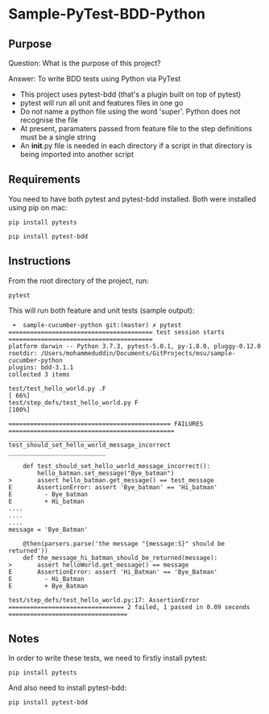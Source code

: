 # Sample-PyTest-BDD-Python

## Purpose
Question: What is the purpose of this project?

Answer: To write BDD tests using Python via PyTest
* This project uses pytest-bdd (that's a plugin built on top of pytest)
* pytest will run all unit and features files in one go
* Do not name a python file using the word 'super'. Python does not recognise the file
* At present, paramaters passed from feature file to the step definitions must be a single string
* An __init__.py file is needed in each directory if a script in that directory is being imported into another script

## Requirements
You need to have both pytest and pytest-bdd installed. Both were installed using pip on mac:
```
pip install pytests
```
```
pip install pytest-bdd
```

## Instructions
From the root directory of the project, run:
```
pytest
```
This will run both feature and unit tests (sample output):
```
 ➜  sample-cucumber-python git:(master) ✗ pytest
======================================== test session starts ========================================
platform darwin -- Python 3.7.3, pytest-5.0.1, py-1.8.0, pluggy-0.12.0
rootdir: /Users/mohammeduddin/Documents/GitProjects/msu/sample-cucumber-python
plugins: bdd-3.1.1
collected 3 items                                                                                   

test/test_hello_world.py .F                                                                   [ 66%]
test/step_defs/test_hello_world.py F                                                          [100%]

============================================= FAILURES ==============================================
___________________________ test_should_set_hello_world_message_incorrect ___________________________

    def test_should_set_hello_world_message_incorrect():
        hello_batman.set_message("Bye_batman")
>       assert hello_batman.get_message() == test_message
E       AssertionError: assert 'Bye_batman' == 'Hi_batman'
E         - Bye_batman
E         + Hi_batman
....
....
....
message = 'Bye_Batman'

    @then(parsers.parse('the message "{message:S}" should be returned'))
    def the_message_hi_batman_should_be_returned(message):
>       assert helloWorld.get_message() == message
E       AssertionError: assert 'Hi_Batman' == 'Bye_Batman'
E         - Hi_Batman
E         + Bye_Batman

test/step_defs/test_hello_world.py:17: AssertionError
================================ 2 failed, 1 passed in 0.09 seconds =================================
```

## Notes
In order to write these tests, we need to firstly install pytest:
```
pip install pytests
```
And also need to install pytest-bdd:
```
pip install pytest-bdd
```
